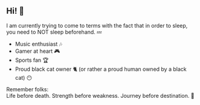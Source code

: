 ## Hi! 🐉

I am currently trying to come to terms with the fact that in order to sleep, you need to NOT sleep beforehand. 💤

- Music enthusiast 🎶
- Gamer at heart 🎮 
- Sports fan 🏆
- Proud black cat owner 🐈 (or rather a proud human owned by a black cat) 😶

Remember folks:\
Life before death. Strength before weakness. Journey before destination. 🙏

<!--
**yasiaa/yasiaa** is a ✨ _special_ ✨ repository because its `README.md` (this file) appears on your GitHub profile.

Here are some ideas to get you started:

- 🔭 I’m currently working on ...
- 🌱 I’m currently learning ...
- 👯 I’m looking to collaborate on ...
- 🤔 I’m looking for help with ...
- 💬 Ask me about ...
- 📫 How to reach me: ...
- 😄 Pronouns: ...
- ⚡ Fun fact: ...
-->
